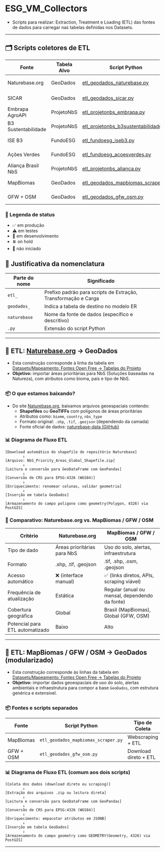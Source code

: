 # ESG_VM_Collectors
- Scripts para realizar: Extraction, Treatment e Loading (ETL) das fontes de dados para carregar nas tabelas definidas nos Datasets.
---
## 🗂️ Scripts coletores de ETL

| Fonte                 | Tabela Alvo | Script Python                                                                 | Status         |
|-----------------------|-------------|-------------------------------------------------------------------------------|----------------|
| Naturebase.org        | GeoDados    | [etl_geodados_naturebase.py](./etl_geodados_naturebase.py)                   | ⏸️ on hold     |
| SICAR                 | GeoDados    | [etl_geodados_sicar.py](./etl_geodados_sicar.py)                             | 🚫 não iniciado|
| Embrapa AgroAPI       | ProjetoNbS  | [etl_projetonbs_embrapa.py](./etl_projetonbs_embrapa.py)                     | 🚫 não iniciado|
| B3 Sustentabilidade   | ProjetoNbS  | [etl_projetonbs_b3sustentabilidade.py](./etl_projetonbs_b3sustentabilidade.py)| 🚫 não iniciado|
| ISE B3                | FundoESG    | [etl_fundoesg_iseb3.py](./etl_fundoesg_iseb3.py)                             | 🚫 não iniciado|
| Ações Verdes          | FundoESG    | [etl_fundoesg_acoesverdes.py](./etl_fundoesg_acoesverdes.py)                 | 🚫 não iniciado|
| Aliança Brasil NbS    | ProjetoNbS  | [etl_projetonbs_alianca.py](./etl_projetonbs_alianca.py)                     | 🚫 não iniciado|
| MapBiomas             | GeoDados    | [etl_geodados_mapbiomas_scraper.py](./etl_geodados_mapbiomas_scraper.py)     | ⚠️ em testes   |
| GFW + OSM             | GeoDados    | [etl_geodados_gfw_osm.py](./etl_geodados_gfw_osm.py)                         | ⚠️ em testes   |

### 🔖 Legenda de status

- ✅ em produção
- ⚠️ em testes
- 🚧 em desenvolvimento
- ⏸️ on hold
- 🚫 não iniciado

## 🧩 Justificativa da nomenclatura

| Parte do nome   | Significado                                                                 |
|------------------|------------------------------------------------------------------------------|
| `etl_`           | Prefixo padrão para scripts de Extração, Transformação e Carga              |
| `geodados_`      | Indica a tabela de destino no modelo ER                                     |
| `naturebase`     | Nome da fonte de dados (específico e descritivo)                            |
| `.py`            | Extensão do script Python                                                   |

---
## 🔁 ETL: [Naturebase.org](https://naturebase.org) → GeoDados

- Esta construção corresponde à linha da tabela em [Datasets/Mapeamento: Fontes Open Free → Tabelas do Projeto](https://github.com/Moriblo/ESG_VM_Datasets)
- **Objetivo:** importar áreas prioritárias para NbS (Soluções baseadas na Natureza), com atributos como bioma, país e tipo de NbS.
##
### 📦 O que estamos baixando?

- Do site [Naturebase.org](https://naturebase.org), baixamos arquivos geoespaciais contendo:
  - **Shapefiles** ou **GeoTIFFs** com polígonos de áreas prioritárias
  - Atributos como: `biome`, `country`, `nbs_type`
  - Formato original: `.shp`, `.tif`, `.geojson` (dependendo da camada)
  - Fonte oficial de dados: [naturebase-data (GitHub)](https://github.com/nature4climate/naturebase-data)

### 📊 Diagrama de Fluxo ETL

```text
[Download automático do shapefile do repositório Naturebase]
        ↓
[Arquivo: NbS_Priority_Areas_Global_Shapefile.zip]
        ↓
[Leitura e conversão para GeoDataFrame com GeoPandas]
        ↓
[Conversão de CRS para EPSG:4326 (WGS84)]
        ↓
[Enriquecimento: renomear colunas, validar geometria]
        ↓
[Inserção em tabela GeoDados]
        ↓
[Armazenamento do campo poligono como geometry(Polygon, 4326) via PostGIS]
````

### 🔁 Comparativo: Naturebase.org vs. MapBiomas / GFW / OSM

| Critério                         | Naturebase.org                               | MapBiomas / GFW / OSM                          |
|----------------------------------|----------------------------------------------|------------------------------------------------|
| Tipo de dado                     | Áreas prioritárias para NbS                  | Uso do solo, alertas, infraestrutura           |
| Formato                          | .shp, .tif, .geojson                         | .tif, .shp, .osm, .geojson                     |
| Acesso automático                | ❌ (interface manual)                        | ✅ (links diretos, APIs, scraping viável)      |
| Frequência de atualização        | Estática                                     | Regular (anual ou mensal, dependendo da fonte) |
| Cobertura geográfica             | Global                                       | Brasil (MapBiomas), Global (GFW, OSM)          |
| Potencial para ETL automatizado | Baixo                                        | Alto                                           |

---
## 🔁 ETL: MapBiomas / GFW / OSM → GeoDados (modularizado)

- Esta construção corresponde às linhas da tabela em [Datasets/Mapeamento: Fontes Open Free → Tabelas do Projeto](https://github.com/Moriblo/ESG_VM_Datasets)
- **Objetivo:** importar dados geoespaciais de uso do solo, alertas ambientais e infraestrutura para compor a base `GeoDados`, com estrutura genérica e extensível.
##
### 📦 Fontes e scripts separados

| Fonte       | Script Python                      | Tipo de Coleta       |
|-------------|-------------------------------------|-----------------------|
| MapBiomas   | `etl_geodados_mapbiomas_scraper.py` | Webscraping + ETL     |
| GFW + OSM   | `etl_geodados_gfw_osm.py`           | Download direto + ETL |

### 📊 Diagrama de Fluxo ETL (comum aos dois scripts)

```text
[Coleta dos dados (download direto ou scraping)]
        ↓
[Extração dos arquivos .zip ou leitura direta]
        ↓
[Leitura e conversão para GeoDataFrame com GeoPandas]
        ↓
[Conversão de CRS para EPSG:4326 (WGS84)]
        ↓
[Enriquecimento: empacotar atributos em JSONB]
        ↓
[Inserção em tabela GeoDados]
        ↓
[Armazenamento do campo geometry como GEOMETRY(Geometry, 4326) via PostGIS]
```
---
